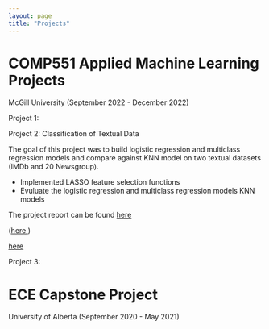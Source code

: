 ```yaml
---
layout: page
title: "Projects"
---
```


# COMP551 Applied Machine Learning Projects 
McGill University (September 2022 - December 2022)

Project 1:


Project 2: Classification of Textual Data

The goal of this project was to build logistic regression and multiclass regression models and compare against KNN model on two textual datasets (IMDb and 20 Newsgroup).
* Implemented LASSO feature selection functions
* Evuluate the logistic regression and multiclass regression models KNN models 

The project report can be found [here](https://andrewcccc.github.io/assignment2_group_47.pdf)


(<a href="andrewcccc.github.io/assignment2_group_47.pdf" type="application/pdf">here.</a>)

<!-- [here](https://github.com/andrewcccc/andrewcccc.github.io/blob/master/assignment2_group_47.pdf) -->

<!-- <a href="/assignment2_group_47.pdf" type="application/pdf">here.</a> -->

<a href="pdfs/assignment2_group_47.pdf" class="image fit"><img src="images/marr_pic.jpg" alt="">here</a>

Project 3:


# ECE Capstone Project 
University of Alberta (September 2020 - May 2021)


